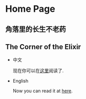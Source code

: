 # Home Page
## 角落里的长生不老药
## The Corner of the Elixir

+ 中文

  现在你可以在[这里](https://keepzen.github.io/the-corner-of-elixir/cn/)阅读了.
+ English

  Now you can read it at [here](https://keepzen.github.io/the-corner-of-elixir/en/).